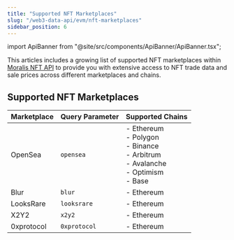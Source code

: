 ```yaml
---
title: "Supported NFT Marketplaces"
slug: "/web3-data-api/evm/nft-marketplaces"
sidebar_position: 6
---
```


import ApiBanner from "@site/src/components/ApiBanner/ApiBanner.tsx";

This articles includes a growing list of supported NFT marketplaces within [Moralis NFT API](/web3-data-api/evm/reference/nft-api) to provide you with extensive access to NFT trade data and sale prices across different marketplaces and chains.

## Supported NFT Marketplaces

| Marketplace | Query Parameter | Supported Chains                                                                                      |
| ----------- | --------------- | ----------------------------------------------------------------------------------------------------- |
| OpenSea     | `opensea`       | - Ethereum <br/>- Polygon <br/>- Binance <br/>- Arbitrum <br/>- Avalanche <br/>- Optimism <br/>- Base |
| Blur        | `blur`          | - Ethereum                                                                                            |
| LooksRare   | `looksrare`     | - Ethereum                                                                                            |
| X2Y2        | `x2y2`          | - Ethereum                                                                                            |
| 0xprotocol  | `0xprotocol`    | - Ethereum                                                                                            |
